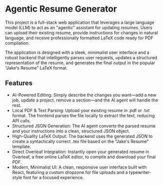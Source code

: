 # Agentic Resume Generator
This project is a full-stack web application that leverages a large language model (LLM) to act as an "agentic" assistant for updating resumes. Users can upload their existing resume, provide instructions for changes in natural language, and receive professionally formatted LaTeX code ready for PDF compilation.

The application is designed with a sleek, minimalist user interface and a robust backend that intelligently parses user requests, updates a structured representation of the resume, and generates the final output in the popular "Jake's Resume" LaTeX format.

## Features
- AI-Powered Editing: Simply describe the changes you want—add a new job, update a project, remove a section—and the AI agent will handle the rest.
- Local PDF & Text Parsing: Upload your existing resume in .pdf or .txt format. The frontend parses the file locally to extract the text, reducing API calls.
- Structured JSON Generation: The AI agent converts the parsed resume and your instructions into a clean, structured JSON object.
- High-Quality LaTeX Output: The backend uses the generated JSON to create a syntactically correct .tex file based on the "Jake's Resume" template.
- Direct Overleaf Integration: Instantly open your generated resume in Overleaf, a free online LaTeX editor, to compile and download your final PDF.
- Modern, Minimalist UI: A clean, responsive user interface built with React, featuring a custom dropzone for file uploads and a typewriter-style font for a focused experience.
